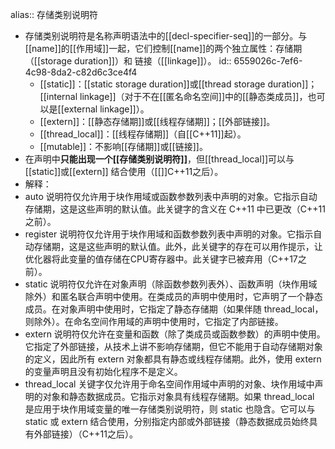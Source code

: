 alias:: 存储类别说明符

- 存储类别说明符是名称声明语法中的[[decl-specifier-seq]]的一部分。与[[name]]的[[作用域]]一起，它们控制[[name]]的两个独立属性：存储期（[[storage duration]]）和 链接（[[linkage]]）。
  id:: 6559026c-7ef6-4c98-8da2-c82d6c3ce4f4
	- [[static]]：[[static storage duration]]或[[thread storage duration]]；[[internal linkage]]（对于不在[[匿名命名空间]]中的[[静态类成员]]，也可以是[[external linkage]]）。
	- [[extern]]：[[静态存储期]]或[[线程存储期]]；[[外部链接]]。
	- [[thread_local]]：[[线程存储期]]（自[[C++11]]起）。
	- [[mutable]]：不影响[[存储期]]或[[链接]]。
- 在声明中**只能出现一个[[存储类别说明符]]**，但[[thread_local]]可以与 [[static]]或[[extern]] 结合使用（[[]]C++11之后）。
- 解释：
- auto 说明符仅允许用于块作用域或函数参数列表中声明的对象。它指示自动存储期，这是这些声明的默认值。此关键字的含义在 C++11 中已更改（C++11之前）。
- register 说明符仅允许用于块作用域和函数参数列表中声明的对象。它指示自动存储期，这是这些声明的默认值。此外，此关键字的存在可以用作提示，让优化器将此变量的值存储在CPU寄存器中。此关键字已被弃用（C++17之前）。
- static 说明符仅允许在对象声明（除函数参数列表外）、函数声明（块作用域除外）和匿名联合声明中使用。在类成员的声明中使用时，它声明了一个静态成员。在对象声明中使用时，它指定了静态存储期（如果伴随 thread_local，则除外）。在命名空间作用域的声明中使用时，它指定了内部链接。
- extern 说明符仅允许在变量和函数（除了类成员或函数参数）的声明中使用。它指定了外部链接，从技术上讲不影响存储期，但它不能用于自动存储期对象的定义，因此所有 extern 对象都具有静态或线程存储期。此外，使用 extern 的变量声明且没有初始化程序不是定义。
- thread_local 关键字仅允许用于命名空间作用域中声明的对象、块作用域中声明的对象和静态数据成员。它指示对象具有线程存储期。如果 thread_local 是应用于块作用域变量的唯一存储类别说明符，则 static 也隐含。它可以与 static 或 extern 结合使用，分别指定内部或外部链接（静态数据成员始终具有外部链接）（C++11之后）。